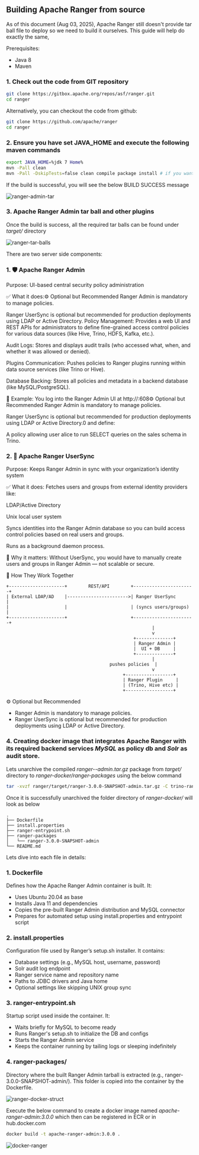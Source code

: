 ## Building Apache Ranger from source

As of this document (Aug 03, 2025), Apache Ranger still doesn't provide tar ball file to deploy so we need to build it ourselves. This guide will help do exactly the same,

Prerequisites:

* Java 8
* Maven

### 1. Check out the code from GIT repository

```bash
git clone https://gitbox.apache.org/repos/asf/ranger.git
cd ranger
```

Alternatively, you can checkout the code from github:

```bash
git clone https://github.com/apache/ranger
cd ranger
```

### 2. Ensure you have set JAVA_HOME and execute the following maven commands

```bash
export JAVA_HOME=%jdk 7 Home%
mvn -Pall clean 
mvn -Pall -DskipTests=false clean compile package install # if you want to skip tests, set -DskipTests=true
```

If the build is successful, you will see the below BUILD SUCCESS message

![ranger-admin-tar](../src/images/ranger-admin-tar.png)

### 3. Apache Ranger Admin tar ball and other plugins

Once the build is success, all the required tar balls can be found under *target/* directory

![ranger-tar-balls](../src/images/ranger-tar-balls.png)

There are two server side components:
### 1. 🛡️ Apache Ranger Admin
Purpose: UI-based central security policy administration

✅ What it does:⚙️ Optional but Recommended
Ranger Admin is mandatory to manage policies.

Ranger UserSync is optional but recommended for production deployments using LDAP or Active Directory.
Policy Management: Provides a web UI and REST APIs for administrators to define fine-grained access control policies for various data sources (like Hive, Trino, HDFS, Kafka, etc.).

Audit Logs: Stores and displays audit trails (who accessed what, when, and whether it was allowed or denied).

Plugins Communication: Pushes policies to Ranger plugins running within data source services (like Trino or Hive).

Database Backing: Stores all policies and metadata in a backend database (like MySQL/PostgreSQL).

🔗 Example:
You log into the Ranger Admin UI at http://<ranger-host>:608⚙️ Optional but Recommended
Ranger Admin is mandatory to manage policies.

Ranger UserSync is optional but recommended for production deployments using LDAP or Active Directory.0 and define:

A policy allowing user alice to run SELECT queries on the sales schema in Trino.

### 2. 👥 Apache Ranger UserSync
Purpose: Keeps Ranger Admin in sync with your organization’s identity system

✅ What it does:
Fetches users and groups from external identity providers like:

LDAP/Active Directory

Unix local user system

Syncs identities into the Ranger Admin database so you can build access control policies based on real users and groups.

Runs as a background daemon process.

🔗 Why it matters:
Without UserSync, you would have to manually create users and groups in Ranger Admin — not scalable or secure.

🔄 How They Work Together

```text
+---------------------+        REST/API        +-----------------------+
| External LDAP/AD    |----------------------->| Ranger UserSync       |
|                     |                        | (syncs users/groups)  |
+---------------------+                        +-----------------------+
                                                       |
                                                       v
                                                +--------------+
                                                | Ranger Admin |
                                                |  UI + DB     |
                                                +--------------+
                                                       |
                                       pushes policies  |
                                                       v
                                            +------------------+
                                            | Ranger Plugin     |
                                            | (Trino, Hive etc) |
                                            +------------------+

```

⚙️ Optional but Recommended
* Ranger Admin is mandatory to manage policies.
* Ranger UserSync is optional but recommended for production deployments using LDAP or Active Directory.

### 4. Creating docker image that integrates Apache Ranger with its required backend services *MySQL* as policy db and *Solr* as audit store.

 Lets unarchive the compiled *ranger-<version>-admin.tar.gz* package from *target/* directory to *ranger-docker/ranger-packages* using the below command

 ```bash
tar -xvzf ranger/target/ranger-3.0.0-SNAPSHOT-admin.tar.gz -C trino-ranger-k8s/ranger-docker/ranger-packages/
```

Once it is successfully unarchived the folder directory of *ranger-docker/* will look as below
```text
.
├── Dockerfile
├── install.properties
├── ranger-entrypoint.sh
├── ranger-packages
│   └── ranger-3.0.0-SNAPSHOT-admin
└── README.md
```

Lets dive into each file in details:

### 1. Dockerfile
Defines how the Apache Ranger Admin container is built.
It:

* Uses Ubuntu 20.04 as base
* Installs Java 11 and dependencies
* Copies the pre-built Ranger Admin distribution and MySQL connector
* Prepares for automated setup using install.properties and entrypoint script

### 2. install.properties
Configuration file used by Ranger’s setup.sh installer.
It contains:

* Database settings (e.g., MySQL host, username, password)
* Solr audit log endpoint
* Ranger service name and repository name
* Paths to JDBC drivers and Java home
* Optional settings like skipping UNIX group sync

### 3. ranger-entrypoint.sh
Startup script used inside the container.
It:

* Waits briefly for MySQL to become ready
* Runs Ranger's setup.sh to initialize the DB and configs
* Starts the Ranger Admin service
* Keeps the container running by tailing logs or sleeping indefinitely

### 4. ranger-packages/
Directory where the built Ranger Admin tarball is extracted (e.g., ranger-3.0.0-SNAPSHOT-admin/).
This folder is copied into the container by the Dockerfile.

![ranger-docker-struct](/src/images/ranger-docker-struct.png)

Execute the below command to create a docker image named *apache-ranger-admin:3.0.0* which then can be registered in ECR or in hub.docker.com

```bash
docker build -t apache-ranger-admin:3.0.0 .
```

![docker-ranger](/src/images/docker-ranger.png)